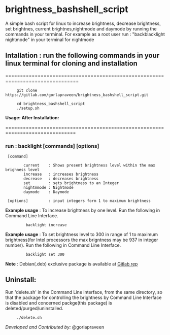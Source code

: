 # brightness_bashshell_script
A simple bash script for linux to increase brightness, decrease brightness, set brightnes, current brightnes,nightmode and daymode by running the commands in your terminal.
For example as a root user run : "backblacklight nightmode" in your terminal for nightmode


## Intallation : run the following commands in your linux terminal for cloning and installation
===============================================================================

         git clone https://gitlab.com/gorlapraveen/brightness_bashshell_script.git

         cd brightness_bashshell_script
         ./setup.sh



**Usage: After Installation:**

==============================================================================

### run                : backlight [commands] [options] 

     [command]

            current    : Shows present brightness level within the max brighness level
            increase   : increases brightness
            decrease   : decreases brightness 
            set        : sets brightness to an Integer
            nightmmode : Nightmode
            daymode    : Daymode

     [options]         : input integers form 1 to maximum brightness

 **Example usage** :  To increase brightness by one level. Run the following in Command Line Interface.

             backlight increase

**Example usage** : To set brightness level to 300 in range of 1 to maximum brightness(for Intel processors the max brigntness may be 937 in integer number). Run the following in Command Line Interface.

             backlight set 300 
**Note** : Debian(.deb) exclusive package is available at [Gitlab rep](https://gitlab.com/gorlapraveen/blacklight-deb-packages)


## Uninstall:

Run 'delete.sh' in the Command Line interface, from the same directory, so that the package for controlling the brightness by Command Line Interface is disabled and concerned packge(this package) is deleted/purged/uninstalled. 
         
         ./delete.sh


_*Developed and Contributed by:*_ @gorlapraveen




